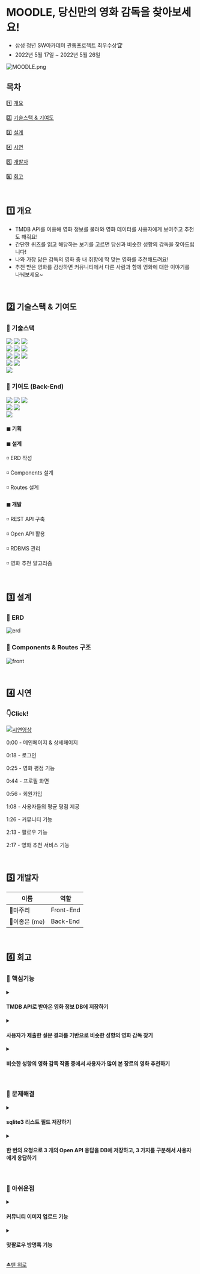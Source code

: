 # MOODLE, 당신만의 영화 감독을 찾아보세요!

- 삼성 청년 SW아카데미 관통프로젝트 최우수상🏆
- 2022년 5월 17일 ~ 2022년 5월 26일


![MOODLE.png](assets/메인.png)

## 목차

1️⃣ <a href="#1️⃣-개요">개요</a>

2️⃣ <a href="#2️⃣-기술스택--기여도">기술스택 & 기여도</a>

3️⃣ <a href="#3️⃣-설계">설계</a>

4️⃣ <a href="#4️⃣-시연">시연</a>

5️⃣ <a href="#5️⃣-개발자">개발자</a>

6️⃣ <a href="#6️⃣-회고">회고</a>


<br>

## 1️⃣ 개요

- TMDB API를 이용해 영화 정보를 불러와 영화 데이터를 사용자에게 보여주고 추천도 해줘요!
- 간단한 퀴즈를 읽고 해당하는 보기를 고르면 당신과 비슷한 성향의 감독을 찾아드립니다!
- 나와 가장 닮은 감독의 영화 중 내 취향에 딱 맞는 영화를 추천해드려요!
- 추천 받은 영화를 감상하면 커뮤니티에서 다른 사람과 함께 영화에 대한 이야기를 나눠보세요~

<br>

## 2️⃣ 기술스택 & 기여도

### 🔸 기술스택

<span>
<img src="https://img.shields.io/badge/Python-3776AB?style=for-the-badge&logo=Python&logoColor=white">
<img src="https://img.shields.io/badge/Django-000000?style=for-the-badge&logo=Django&logoColor=white">
<img src="https://img.shields.io/badge/sqlite-003B57?style=for-the-badge&logo=sqlite&logoColor=white">
</span>
<br>
<span>
<img src="https://img.shields.io/badge/javascript-F7DF1E?style=for-the-badge&logo=javascript&logoColor=black">
<img src="https://img.shields.io/badge/vue.js-4FC08D?style=for-the-badge&logo=vue.js&logoColor=white">
<img src="https://img.shields.io/badge/Node.js-339939?style=for-the-badge&logo=Node.js&logoColor=white">
</span>
<br>
<span>
<img src="https://img.shields.io/badge/html5-E34F26?style=for-the-badge&logo=html5&logoColor=white">
<img src="https://img.shields.io/badge/css3-1572B6?style=for-the-badge&logo=css3&logoColor=white">
<img src="https://img.shields.io/badge/bootstrap-7952B3?style=for-the-badge&logo=bootstrap&logoColor=white">
</span>
<br>
<span>
<img src="https://img.shields.io/badge/GitLab-FCA121?style=for-the-badge&logo=GitLab&logoColor=white">
<img src="https://img.shields.io/badge/Mattermost-0058CC?style=for-the-badge&logo=Mattermost&logoColor=white">
</span>
<br>
<span>
<img src="https://img.shields.io/badge/visual studio code-007ACC?style=for-the-badge&logo=visualstudiocode&logoColor=white">
</span>

<br>

### 🔸 기여도 (Back-End)

<span>
<img src="https://img.shields.io/badge/Python-3776AB?style=for-the-badge&logo=Python&logoColor=white">
<img src="https://img.shields.io/badge/Django-000000?style=for-the-badge&logo=Django&logoColor=white">
<img src="https://img.shields.io/badge/sqlite-003B57?style=for-the-badge&logo=sqlite&logoColor=white">
</span>

<br>

<span>
<img src="https://img.shields.io/badge/GitLab-FCA121?style=for-the-badge&logo=GitLab&logoColor=white">
<img src="https://img.shields.io/badge/Mattermost-0058CC?style=for-the-badge&logo=Mattermost&logoColor=white">
</span>

<br>

<span>
<img src="https://img.shields.io/badge/visual studio code-007ACC?style=for-the-badge&logo=visualstudiocode&logoColor=white">
</span>

#### ◼ 기획

#### ◼ 설계

◽ ERD 작성

◽ Components 설계

◽ Routes 설계

#### ◼ 개발

◽ REST API 구축

◽ Open API 활용

◽ RDBMS 관리

◽ 영화 추천 알고리즘

<br>

## 3️⃣ 설계

### 🔸 ERD

![erd](assets/erd.png)

### 🔸 Components & Routes 구조

![front](assets/front.png)

<br>

## 4️⃣ 시연

### 👇Click!

[![시연영상](assets/로고.png)](https://youtu.be/ALXX5F6ty6w) 

0:00 - 메인페이지 & 상세페이지

0:18 - 로그인

0:25 - 영화 평점 기능

0:44 - 프로필 화면

0:56 - 회원가입

1:08 - 사용자들의 평균 평점 제공

1:26 - 커뮤니티 기능

2:13 - 팔로우 기능

2:17 - 영화 추천 서비스 기능

<br>

## 5️⃣ 개발자

| 이름 | 역할 |
| --- | --- |
| 👩마주리 | Front-End |
| 👨이종은 (me) | Back-End |

<br>

## 6️⃣ 회고

### 🔸 핵심기능

<details>
  <summary><h4>TMDB API로 받아온 영화 정보 DB에 저장하기</h4></summary>
  
```python
    genres_dict = {
        28: '액션',
        12: '모험',
        16: '애니메이션',
        35: '코미디',
        80: '범죄',
        99: '다큐멘터리',
        18: '드라마',
        10751: '가족',
        14: '판타지',
        36: '역사',
        27: '공포',
        10402: '음악',
        9648: '미스테리',
        10749: '로맨스',
        878: 'SF',
        53: '스릴러',
        10752: '전쟁',
        37: '서부',
    }
    
    @api_view(['GET'])
    @permission_classes([AllowAny])
    def movie_list(request):
    
        URL = 'https://api.themoviedb.org/3'  
        api_key = '발급 받은 API_KEY'
        params = {
            'api_key': api_key,
            'language': 'ko-KR',
            'region': 'KR',
        }
    
        GET_MOVIES_PATHS_DICT = {
            'now_playing': '/movie/now_playing',
            'upcoming': '/movie/upcoming',
            'popular': '/movie/popular',
        }
    
        res = {}
    
        for GET_MOVIES_PATH_NAME, GET_MOVIES_PATH in GET_MOVIES_PATHS_DICT.items():
            response_movies = requests.get(URL+GET_MOVIES_PATH, params=params)
            response_movies_json = response_movies.json()
            movies_data = response_movies_json['results']
    
            movies = []
            for movie_data in movies_data:
    
                serializer = MovieValidationSerializer(data=movie_data)
                if serializer.is_valid():
                    if not Movie.objects.filter(title=movie_data['title']).exists():
                    
                        # 장르 id => 한글화 작업
                        genres_datas = movie_data['genre_ids']
                        movie_genres = []
                        for genre_data in genres_datas:
                            if genres_dict[genre_data]:
                                movie_genres.append(genres_dict[genre_data])
                        
                        # list객체 JSON화 => 추후 필드에 저장 & 파싱해서 사용
                        movie_genres_json = json.dumps(movie_genres)
    
                        # movie의 id값으로 TMDB credits path 요청해서 감독 이름 구하기
                        GET_CREDITS_PATH = f'/movie/{movie_data["id"]}/credits'
                        response_credits = requests.get(URL+GET_CREDITS_PATH, params=params)
                        response_credits_json = response_credits.json()
    
                        # 영화 제작자 명단인 credits의 속성 crew의 값을 변수화 => crews_data
                        crews_data = response_credits_json['crew']
    
                        # 직책이 Directing인 crew의 이름을 director 필드에 저장
                        for crew_data in crews_data:
                            if crew_data['department'] == 'Directing':
                                movie_director = crew_data['name']
                                break
                        
                        serializer.save(genre=movie_genres_json, director=movie_director)
        
                    movie = get_object_or_404(Movie, title=movie_data['title'])
                    serializer = MovieDetailSerializer(movie)
                    movies.append(serializer.data)
            
    				# 현재상영작, 개봉예정, 인기작이 담긴 딕셔너리 요소 3개가 담겨서 한 번에 응답
            res[GET_MOVIES_PATH_NAME] = movies
    
        return Response(res)
        
```
    
</details>

<details>
  <summary><h4>사용자가 제출한 설문 결과를 기반으로 비슷한 성향의 영화 감독 찾기</h4></summary>
  
```python
@api_view(['GET', 'POST'])
    def movie_recommendations(request):
    		
    		# 퀴즈를 진행하기 위한 문항&보기 응답
        if request.method == 'GET':
            quizzes = Question.objects.all()
            serializer = QuestionSerializer(quizzes, many=True)
            return Response(serializer.data)
    		
    		# 제출한 퀴즈 결과를 기반으로 비슷한 성향의 영화 감독 찾기
        elif request.method == 'POST':
            # results = request.data['results']
            
            results = []
            for value_id in request.data:
                value = get_object_or_404(Value, id=value_id)
                results.append(value.director)
    
            recommendable_director = max(set(results), key=results.count)
            director_movies = Movie.objects.all().filter(director=recommendable_director)
```
    
</details>

<details>
  <summary><h4>비슷한 성향의 영화 감독 작품 중에서 사용자가 많이 본 장르의 영화 추천하기</h4></summary>
  
```python
@api_view(['GET', 'POST'])
def movie_recommendations(request):

        # 퀴즈를 진행하기 위한 문항&보기 응답
    if request.method == 'GET':

                # ...

        # 제출한 퀴즈 결과를 기반으로 비슷한 성향의 영화 감독 찾기
    elif request.method == 'POST':

                # ...

                user_genres = {
                    '액션': 0,
                    '모험': 0,
                    '애니메이션': 0,
                    '코미디': 0,
                    '범죄': 0,
                    '다큐멘터리': 0,
                    '드라마': 0,
                    '가족': 0,
                    '판타지': 0,
                    '역사': 0,
                    '공포': 0,
                    '음악': 0,
                    '미스테리': 0,
                    '로맨스': 0,
                    'SF': 0,
                    '스릴러': 0,
                    '전쟁': 0,
                    '서부': 0,
                }

                # JSON 파싱도구
                jsonDec = json.decoder.JSONDecoder()

                movies = request.user.movies.all()

                # 사용자가 본 영화를 순회 => 각 영화의 장르를 파싱 => user_genres에 카운트
                for movie in movies:
                    genres = jsonDec.decode(movie.genre)
                    for genre in genres:
                        user_genres[genre] += 1

                # user_genres의 value가 있는 값만(사용자가 본 장르만) 튜플 형태(장르, 카운트)로 리스트에 담고, 카운트값 기준으로 내림차순
                favorite_genres = sorted(list(filter(lambda x: x[1], user_genres.items())), key=lambda x: x[1], reverse=True)

                # 사용자가 많이 본 장르 기반으로 추천 감독의 해당 장르 영화가 있는 지 탐색 
                for favorite_genre in favorite_genres:
                    if director_movies.filter(genre__contains=favorite_genre[0]).exists():
                        recommendable_movie = director_movies.filter(genre__contains=favorite_genre[0]).order_by('?').first()
                        break

                # 추천 감독의 작품 중에 사용자가 본 장르가 없다면 감독의 전체 작품 중에서 랜덤 
                else:
                    recommendable_movie = director_movies.order_by('?').first()

                serializer = MovieDetailSerializer(recommendable_movie)
                return Response(serializer.data)
```
    
</details>

    
<br>

### 🔸 문제해결

<details>
  <summary><h4>sqlite3 리스트 필드 저장하기</h4></summary>
  
```python
# list객체 JSON화해서 필드에 저장, 추후 파싱해서 사용
movie_genres_json = json.dumps(movie_genres)
```
    
</details>

<details>
  <summary><h4>한 번의 요청으로 3 개의 Open API 응답을 DB에 저장하고, 3 가지를 구분해서 사용자에게 응답하기</h4></summary>
  
각 Open API의 path를 반복문으로 돌면서 DB에 data를 저장하고, 저장이 끝나면 DB에서 해당 영화가 가진 유일한 속성-값으로 바로 찾아내 빈 리스트에 차곡차곡 채워 최종 응답으로 보낼 딕셔너리에 저장한다.
    
```python
GET_MOVIES_PATHS_DICT = {
    'now_playing': '/movie/now_playing',
    'upcoming': '/movie/upcoming',
    'popular': '/movie/popular',
}

res = {}

for GET_MOVIES_PATH_NAME, GET_MOVIES_PATH in GET_MOVIES_PATHS_DICT.items():
    response_movies = requests.get(URL+GET_MOVIES_PATH, params=params)
    response_movies_json = response_movies.json()
    movies_data = response_movies_json['results']

    movies = []
    for movie_data in movies_data:

        serializer = MovieValidationSerializer(data=movie_data)
        if serializer.is_valid():
            if not Movie.objects.filter(title=movie_data['title']).exists():

                # 장르 id => 한글화 작업
                genres_datas = movie_data['genre_ids']
                movie_genres = []
                for genre_data in genres_datas:
                    if genres_dict[genre_data]:
                        movie_genres.append(genres_dict[genre_data])

                # list객체 JSON화해서 필드에 저장, 추후 파싱해서 사용
                movie_genres_json = json.dumps(movie_genres)

                # movie의 id값으로 TMDB credits path 요청해서 감독 이름 구하기
                GET_CREDITS_PATH = f'/movie/{movie_data["id"]}/credits'
                response_credits = requests.get(URL+GET_CREDITS_PATH, params=params)
                response_credits_json = response_credits.json()

                # 영화 제작자 명단인 credits의 crew값을 변수화 => crews_data
                crews_data = response_credits_json['crew']

                # 직책이 Directing인 crew의 이름을 director 필드에 저장
                for crew_data in crews_data:
                    if crew_data['department'] == 'Directing':
                        movie_director = crew_data['name']
                        break

                serializer.save(genre=movie_genres_json, director=movie_director)

            movie = get_object_or_404(Movie, title=movie_data['title'])
            serializer = MovieDetailSerializer(movie)
            movies.append(serializer.data)

    res[GET_MOVIES_PATH_NAME] = movies

return Response(res)
```
    
</details>

    
<br>

### 🔸 아쉬운점

<details>
  <summary><h4>커뮤니티 이미지 업로드 기능</h4></summary>
  커뮤니티에 게시글을 올릴 때 오직 글만 올라갈 수 있어서 이미지도 추가해서 좀 더 다양한 정보들이 오갈 수 있도록 개선하면 좋을 것 같다.
</details>

<details>
  <summary><h4>맞팔로우 방명록 기능</h4></summary>
  어느 기관에서 조사한 결과에 따르면 사람들은 SNS나 지인으로부터 영화 추천받는 것을 선호한다고 한다. 사용자의 프로필과 팔로우 기능을 구현한 만큼, 서로의 프로필 페이지에서 방명록 기능을 추가하면 사용자들끼리 영화 추천을 보다 적극적으로 이끌어 낼 수 있을 것이라 생각이 든다.
</details>

<a href="#moodle-당신만의-영화-감독을-찾아보세요">⏏맨 위로</a>
